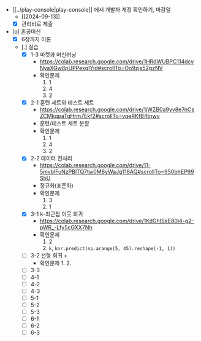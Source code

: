 - [[../play-console|play-console]] 에서 개발자 계정 확인하기, 마감일
  - [[2024-09-13]]
  - [X] 관리비로 제출
- [o] 혼공머신
  - [X] 6장까지 이론
  - [.] 실습
    - [X] 1-3 마켓과 머신러닝
      + https://colab.research.google.com/drive/1HRdWUBPC114dcvNyaXGw8pUPPexqIYid#scrollTo=Oo9zjs52gzNV
      - 확인문제
        1. 1
        2. 4
        3. 2
    - [X] 2-1 훈련 세트와 테스트 세트
      + https://colab.research.google.com/drive/1jWZB0a9yv8e7nCsZCMkqpaTgHrm7Ekf2#scrollTo=vqeRKfB4tnwv
      - 훈련/테스트 세트 분할
      - 확인문제
        1. 1
        2. 4
        3. 2
    - [X] 2-2 데이터 전처리
      + https://colab.research.google.com/drive/11-5mvblFuNzPBlTQ7tw0M8yWaJg118AQ#scrollTo=950bhEP99ShU
      - 정규화(표준화)
      - 확인문제
        1. 3
        2. 1
    - [X] 3-1 k-최근접 이웃 회귀
      + https://colab.research.google.com/drive/1KdGhISeE80i4-g2-pWR_-Lfy5cGXX7Nh 
      - 확인문제
        1. 2
        2. `k`, `knr.predict(np.arange(5, 45).reshape(-1, 1))`
    - [ ] 3-2 선형 회귀
      + 
      - 확인문제
        1. 
        2. 
    - [ ] 3-3
    - [ ] 4-1
    - [ ] 4-2
    - [ ] 4-3
    - [ ] 5-1
    - [ ] 5-2
    - [ ] 5-3
    - [ ] 6-1
    - [ ] 6-2
    - [ ] 6-3
